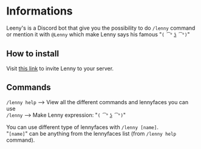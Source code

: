 # Informations
Leeny's is a Discord bot that give you the possibility to do `/lenny` command or mention it with `@Lenny` which make Lenny says his famous "`( ͡° ͜ʖ ͡°)`"

## How to install
Visit [this link](https://discordapp.com/oauth2/authorize?&client_id=473762588497281024&scope=bot&permissions=1275591744) to invite Lenny to your server.

## Commands
`/lenny help` --> View all the different commands and lennyfaces you can use  
`/lenny` --> Make Lenny expression: "`( ͡° ͜ʖ ͡°)`"

You can use different type of lennyfaces with `/lenny [name]`.  
"`[name]`" can be anything from the lennyfaces list (from `/lenny help` command).